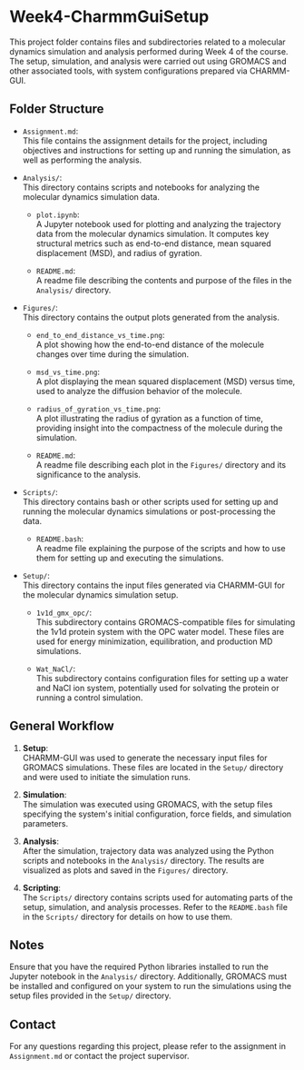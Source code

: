 # Week4-CharmmGuiSetup

This project folder contains files and subdirectories related to a molecular dynamics simulation and analysis performed during Week 4 of the course. The setup, simulation, and analysis were carried out using GROMACS and other associated tools, with system configurations prepared via CHARMM-GUI.

## Folder Structure

- `Assignment.md`:  
  This file contains the assignment details for the project, including objectives and instructions for setting up and running the simulation, as well as performing the analysis.

- `Analysis/`:  
  This directory contains scripts and notebooks for analyzing the molecular dynamics simulation data.
  
  - `plot.ipynb`:  
    A Jupyter notebook used for plotting and analyzing the trajectory data from the molecular dynamics simulation. It computes key structural metrics such as end-to-end distance, mean squared displacement (MSD), and radius of gyration.
  
  - `README.md`:  
    A readme file describing the contents and purpose of the files in the `Analysis/` directory.

- `Figures/`:  
  This directory contains the output plots generated from the analysis.
  
  - `end_to_end_distance_vs_time.png`:  
    A plot showing how the end-to-end distance of the molecule changes over time during the simulation.
  
  - `msd_vs_time.png`:  
    A plot displaying the mean squared displacement (MSD) versus time, used to analyze the diffusion behavior of the molecule.
  
  - `radius_of_gyration_vs_time.png`:  
    A plot illustrating the radius of gyration as a function of time, providing insight into the compactness of the molecule during the simulation.
  
  - `README.md`:  
    A readme file describing each plot in the `Figures/` directory and its significance to the analysis.

- `Scripts/`:  
  This directory contains bash or other scripts used for setting up and running the molecular dynamics simulations or post-processing the data.
  
  - `README.bash`:  
    A readme file explaining the purpose of the scripts and how to use them for setting up and executing the simulations.

- `Setup/`:  
  This directory contains the input files generated via CHARMM-GUI for the molecular dynamics simulation setup.
  
  - `1v1d_gmx_opc/`:  
    This subdirectory contains GROMACS-compatible files for simulating the 1v1d protein system with the OPC water model. These files are used for energy minimization, equilibration, and production MD simulations.
  
  - `Wat_NaCl/`:  
    This subdirectory contains configuration files for setting up a water and NaCl ion system, potentially used for solvating the protein or running a control simulation.

## General Workflow

1. **Setup**:  
   CHARMM-GUI was used to generate the necessary input files for GROMACS simulations. These files are located in the `Setup/` directory and were used to initiate the simulation runs.

2. **Simulation**:  
   The simulation was executed using GROMACS, with the setup files specifying the system's initial configuration, force fields, and simulation parameters.

3. **Analysis**:  
   After the simulation, trajectory data was analyzed using the Python scripts and notebooks in the `Analysis/` directory. The results are visualized as plots and saved in the `Figures/` directory.

4. **Scripting**:  
   The `Scripts/` directory contains scripts used for automating parts of the setup, simulation, and analysis processes. Refer to the `README.bash` file in the `Scripts/` directory for details on how to use them.

## Notes

Ensure that you have the required Python libraries installed to run the Jupyter notebook in the `Analysis/` directory. Additionally, GROMACS must be installed and configured on your system to run the simulations using the setup files provided in the `Setup/` directory.

## Contact

For any questions regarding this project, please refer to the assignment in `Assignment.md` or contact the project supervisor.

